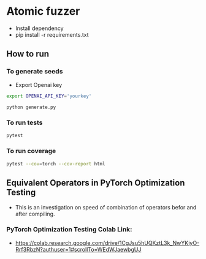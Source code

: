 # Atomic fuzzer

* Install dependency
* pip install -r requirements.txt

## How to run
### To generate seeds
* Export Openai key
```bash
export OPENAI_API_KEY='yourkey'
```

```bash
python generate.py
```

### To run tests
```bash
pytest
```
### To run coverage
```bash
pytest --cov=torch --cov-report html
```
## Equivalent Operators in PyTorch Optimization Testing
* This is an investigation on speed of combination of operators befor and after compiling.
### PyTorch Optimization Testing Colab Link:

* https://colab.research.google.com/drive/1CgJsu5hUQKztL3k_NwYKiyO-Rrf3RbzN?authuser=1#scrollTo=WEdWJaewbgUJ
